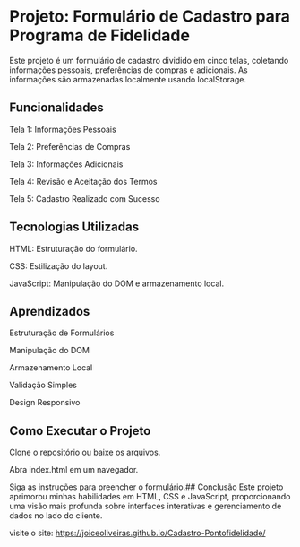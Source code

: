 
# Projeto: Formulário de Cadastro para Programa de Fidelidade


Este projeto é um formulário de cadastro dividido em cinco telas, coletando informações pessoais, preferências de compras e adicionais. As informações são armazenadas localmente usando localStorage.


## Funcionalidades

Tela 1: Informações Pessoais

Tela 2: Preferências de Compras

Tela 3: Informações Adicionais

Tela 4: Revisão e Aceitação dos Termos

Tela 5: Cadastro Realizado com Sucesso

## Tecnologias Utilizadas

HTML: Estruturação do formulário.

CSS: Estilização do layout.

JavaScript: Manipulação do DOM e armazenamento local.

## Aprendizados
Estruturação de Formulários

Manipulação do DOM

Armazenamento Local

Validação Simples

Design Responsivo

## Como Executar o Projeto

Clone o repositório ou baixe os arquivos.

Abra index.html em um navegador.

Siga as instruções para preencher o formulário.## Conclusão
Este projeto aprimorou minhas habilidades em HTML, CSS e JavaScript, proporcionando uma visão mais profunda sobre interfaces interativas e gerenciamento de dados no lado do cliente.

visite o site: https://joiceoliveiras.github.io/Cadastro-Pontofidelidade/
